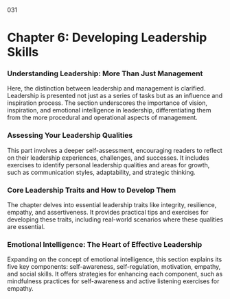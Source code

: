 031

# **Chapter 6: Developing Leadership Skills**


### **Understanding Leadership: More Than Just Management**

Here, the distinction between leadership and management is
clarified. Leadership is presented not just as a series of tasks but as an
influence and inspiration process. The section underscores the importance of
vision, inspiration, and emotional intelligence in leadership, differentiating
them from the more procedural and operational aspects of management.

### **Assessing Your Leadership Qualities**

This part involves a deeper self-assessment, encouraging
readers to reflect on their leadership experiences, challenges, and successes.
It includes exercises to identify personal leadership qualities and areas for
growth, such as communication styles, adaptability, and strategic thinking.

### **Core Leadership Traits and How to Develop Them**

The chapter delves into essential leadership traits like
integrity, resilience, empathy, and assertiveness. It provides practical tips
and exercises for developing these traits, including real-world scenarios where
these qualities are essential.

### **Emotional Intelligence: The Heart of Effective Leadership**

Expanding on the concept of emotional intelligence, this
section explains its five key components: self-awareness, self-regulation,
motivation, empathy, and social skills. It offers strategies for enhancing each
component, such as mindfulness practices for self-awareness and active
listening exercises for empathy.
